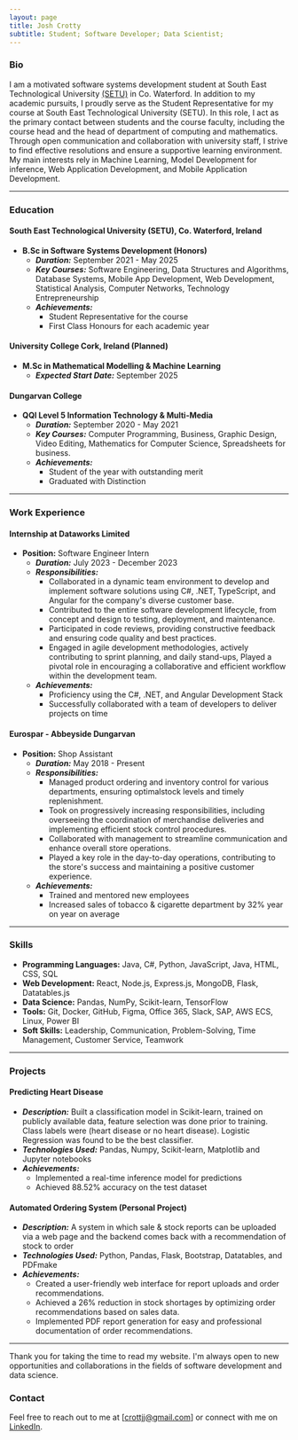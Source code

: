 ```yaml
---
layout: page
title: Josh Crotty
subtitle: Student; Software Developer; Data Scientist;
---
```


### Bio

I am a motivated software systems development student at South East Technological University [(SETU)](https://www.setu.ie/)
in Co. Waterford. In addition to my academic pursuits, I proudly serve as the Student Representative for my course at
South East Technological University (SETU). In this role, I act as the primary contact between students and the course faculty, including the
course head and the head of department of computing and mathematics. Through open communication and collaboration with university staff,
I strive to find effective resolutions and ensure a supportive learning environment. My main interests rely in Machine Learning,
Model Development for inference, Web Application Development, and Mobile Application Development.

---

### Education

#### South East Technological University (SETU), Co. Waterford, Ireland

-   **B.Sc in Software Systems Development (Honors)**
    -   **_Duration:_** September 2021 - May 2025
    -   **_Key Courses:_** Software Engineering, Data Structures and Algorithms, Database Systems, Mobile App Development, Web Development, Statistical Analysis, Computer Networks, Technology Entrepreneurship
    -   **_Achievements:_**
        -   Student Representative for the course
        -   First Class Honours for each academic year

#### University College Cork, Ireland (Planned)

-   **M.Sc in Mathematical Modelling & Machine Learning**
    -   **_Expected Start Date:_** September 2025

#### Dungarvan College

-   **QQI Level 5 Information Technology & Multi-Media**
    -   **_Duration:_** September 2020 - May 2021
    -   **_Key Courses:_** Computer Programming, Business, Graphic Design, Video Editing, Mathematics for Computer Science, Spreadsheets for business.
    -   **_Achievements:_**
        -   Student of the year with outstanding merit
        -   Graduated with Distinction

---

### Work Experience

#### Internship at Dataworks Limited

-   **Position:** Software Engineer Intern
    -   **_Duration:_** July 2023 - December 2023
    -   **_Responsibilities:_**
        -   Collaborated in a dynamic team environment to develop and implement software solutions using C#, .NET, TypeScript, and Angular for the company's diverse customer base.
        -   Contributed to the entire software development lifecycle, from concept and design to testing, deployment, and maintenance.
        -   Participated in code reviews, providing constructive feedback and ensuring code quality and best practices.
        -   Engaged in agile development methodologies, actively contributing to sprint planning, and daily stand-ups, Played a pivotal role in encouraging a collaborative and efficient workflow within the development team.
    -   **_Achievements:_**
        -   Proficiency using the C#, .NET, and Angular Development Stack
        -   Successfully collaborated with a team of developers to deliver projects on time

#### Eurospar - Abbeyside Dungarvan

-   **Position:** Shop Assistant
    -   **_Duration:_** May 2018 - Present
    -   **_Responsibilities:_**
        -   Managed product ordering and inventory control for various departments, ensuring optimalstock levels and timely replenishment.
        -   Took on progressively increasing responsibilities, including overseeing the coordination of merchandise deliveries and implementing efficient stock control procedures.
        -   Collaborated with management to streamline communication and enhance overall store operations.
        -   Played a key role in the day-to-day operations, contributing to the store's success and maintaining a positive customer experience.
    -   **_Achievements:_**
        -   Trained and mentored new employees
        -   Increased sales of tobacco & cigarette department by 32% year on year on average

---

### Skills

-   **Programming Languages:** Java, C#, Python, JavaScript, Java, HTML, CSS, SQL
-   **Web Development:** React, Node.js, Express.js, MongoDB, Flask, Datatables.js
-   **Data Science:** Pandas, NumPy, Scikit-learn, TensorFlow
-   **Tools:** Git, Docker, GitHub, Figma, Office 365, Slack, SAP, AWS ECS, Linux, Power BI
-   **Soft Skills:** Leadership, Communication, Problem-Solving, Time Management, Customer Service, Teamwork

---

### Projects

#### Predicting Heart Disease

-   **_Description:_** Built a classification model in Scikit-learn, trained on publicly available data, feature selection was done prior to training. Class labels were (heart disease or no heart disease). Logistic Regression was found to be the best classifier.
-   **_Technologies Used:_** Pandas, Numpy, Scikit-learn, Matplotlib and Jupyter notebooks
-   **_Achievements:_**
    -   Implemented a real-time inference model for predictions
    -   Achieved 88.52% accuracy on the test dataset

#### Automated Ordering System (Personal Project)

-   **_Description:_** A system in which sale & stock reports can be uploaded via a web page and the backend comes back with a recommendation of stock to order
-   **_Technologies Used:_** Python, Pandas, Flask, Bootstrap, Datatables, and PDFmake
-   **_Achievements:_**
    -   Created a user-friendly web interface for report uploads and order recommendations.
    -   Achieved a 26% reduction in stock shortages by optimizing order recommendations based on sales data.
    -   Implemented PDF report generation for easy and professional documentation of order recommendations.

---

Thank you for taking the time to read my website. I'm always open to new opportunities and collaborations in the fields of software development and data science.

### Contact

Feel free to reach out to me at [crottjj@gmail.com] or connect with me on [LinkedIn](https://www.linkedin.com/in/josh-crotty/).

